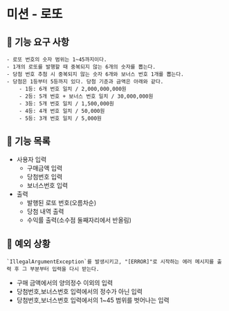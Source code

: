 # 미션 - 로또

## 🚀 기능 요구 사항

```
- 로또 번호의 숫자 범위는 1~45까지이다.
- 1개의 로또를 발행할 때 중복되지 않는 6개의 숫자를 뽑는다.
- 당첨 번호 추첨 시 중복되지 않는 숫자 6개와 보너스 번호 1개를 뽑는다.
- 당첨은 1등부터 5등까지 있다. 당첨 기준과 금액은 아래와 같다.
    - 1등: 6개 번호 일치 / 2,000,000,000원
    - 2등: 5개 번호 + 보너스 번호 일치 / 30,000,000원
    - 3등: 5개 번호 일치 / 1,500,000원
    - 4등: 4개 번호 일치 / 50,000원
    - 5등: 3개 번호 일치 / 5,000원
```

## 🎯 기능 목록
+ 사용자 입력
  - 구매금액 입력
  - 당첨번호 입력
  - 보너스번호 입력
+ 출력
  - 발행된 로또 번호(오름차순)
  - 당첨 내역 출력
  - 수익률 출력(소수점 둘째자리에서 반올림)



## 🚨 예외 상황
```
`IllegalArgumentException`를 발생시키고, "[ERROR]"로 시작하는 에러 메시지를 출력 후 그 부분부터 입력을 다시 받는다.
```
+ 구매 금액에서의 양의정수 이외의 입력
+ 당첨번호,보너스번호 입력에서의 정수가 아닌 입력
+ 당첨번호,보너스번호 입력에서의 1~45 범위를 벗어나는 입력